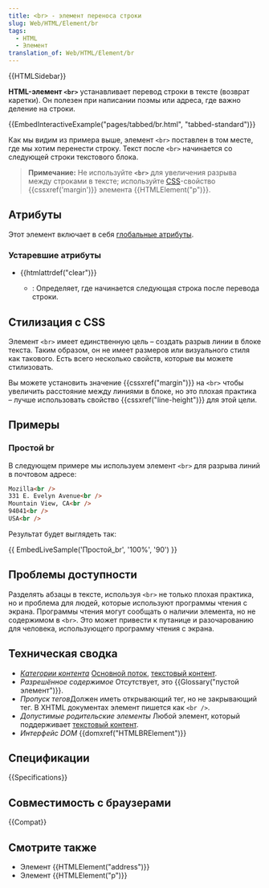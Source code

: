 ```yaml
---
title: <br> - элемент переноса строки
slug: Web/HTML/Element/br
tags:
  - HTML
  - Элемент
translation_of: Web/HTML/Element/br
---
```


{{HTMLSidebar}}

**HTML-элемент `<br>`** устанавливает перевод строки в тексте (возврат каретки). Он полезен при написании поэмы или адреса, где важно деление на строки.

{{EmbedInteractiveExample("pages/tabbed/br.html", "tabbed-standard")}}

Как мы видим из примера выше, элемент `<br>` поставлен в том месте, где мы хотим перенести строку. Текст после `<br>` начинается со следующей строки текстового блока.

> **Примечание:** Не используйте **`<br>`** для увеличения разрыва между строками в тексте; используйте [CSS](/ru/docs/Web/CSS)-свойство {{cssxref('margin')}} элемента {{HTMLElement("p")}}.

## Атрибуты

Этот элемент включает в себя [глобальные атрибуты](/ru/docs/HTML/Global_attributes).

### Устаревшие атрибуты

- {{htmlattrdef("clear")}}

  - : Определяет, где начинается следующая строка после перевода строки.

## Стилизация с CSS

Элемент `<br>` имеет единственную цель – создать разрыв линии в блоке текста. Таким образом, он не имеет размеров или визуального стиля как такового. Есть всего несколько свойств, которые вы можете стилизовать.

Вы можете установить значение {{cssxref("margin")}} на `<br>` чтобы увеличить расстояние между линиями в блоке, но это плохая практика – лучше использовать свойство {{cssxref("line-height")}} для этой цели.

## Примеры

### Простой br

В следующем примере мы используем элемент `<br>` для разрыва линий в почтовом адресе:

```html
Mozilla<br />
331 E. Evelyn Avenue<br />
Mountain View, CA<br />
94041<br />
USA<br />
```

Результат будет выглядеть так:

{{ EmbedLiveSample('Простой_br', '100%', '90') }}

## Проблемы доступности

Разделять абзацы в тексте, используя `<br>` не только плохая практика, но и проблема для людей, которые используют программы чтения с экрана. Программы чтения могут сообщать о наличии элемента, но не содержимом в `<br>`. Это может привести к путанице и разочарованию для человека, использующего программу чтения с экрана.

## Техническая сводка

- _[Категории контента](/ru/docs/Web/Guide/HTML/Content_categories)_ [Основной поток](/ru/docs/Web/Guide/HTML/Content_categories#Основной_поток), [текстовый контент](/ru/docs/Web/Guide/HTML/Content_categories#Phrasing_content).
- _Разрешённое содержимое_ Отсутствует, это {{Glossary("пустой элемент")}}.
- *Пропуск тегов*Должен иметь открывающий тег, но не закрывающий тег. В XHTML документах элемент пишется как `<br />`.
- _Допустимые родительские элементы_ Любой элемент, который поддерживает [текстовый контент](/ru/docs/Web/Guide/HTML/Content_categories#Phrasing_content).
- _Интерфейс DOM_ {{domxref("HTMLBRElement")}}

## Спецификации

{{Specifications}}

## Совместимость с браузерами

{{Compat}}

## Смотрите также

- Элемент {{HTMLElement("address")}}
- Элемент {{HTMLElement("p")}}
